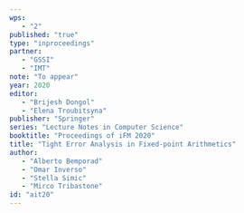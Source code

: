 ```yaml
---
wps: 
   - "2"
published: "true"
type: "inproceedings"
partner: 
   - "GSSI"
   - "IMT"
note: "To appear"
year: 2020
editor: 
   - "Brijesh Dongol"
   - "Elena Troubitsyna"
publisher: "Springer"
series: "Lecture Notes in Computer Science"
booktitle: "Proceedings of iFM 2020"
title: "Tight Error Analysis in Fixed-point Arithmetics"
author: 
   - "Alberto Bemporad"
   - "Omar Inverso"
   - "Stella Simic"
   - "Mirco Tribastone"
id: "ait20"
---
```

